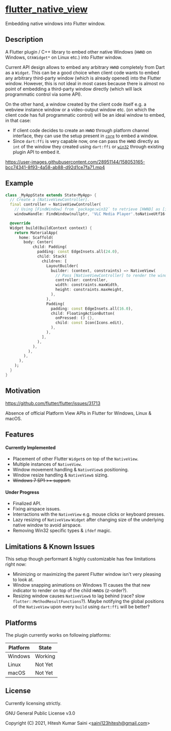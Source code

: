 # [flutter_native_view](https://github.com/alexmercerind/flutter_native_view)

Embedding native windows into Flutter window.

## Description

A Flutter plugin / C++ library to embed other native Windows (`HWND` on Windows, `GtkWidget*` on Linux etc.) into Flutter window.

Current API design allows to embed any arbitrary `HWND` completely from Dart as a `Widget`. This can be a good choice when client code wants to embed any arbitrary third-party window (which is already opened) into the Flutter window.
However, this is not ideal in most cases because there is almost no point of embedding a third-party window directly (which will lack programmatic control via some API).

On the other hand, a window created by the client code itself e.g. a webview instance window or a video-output window etc. (on which the client code has full programmatic control) will be an ideal window to embed, in that case:

- If client code decides to create an `HWND` through platform channel interface, they can use the setup present in [`core`](https://github.com/alexmercerind/flutter_native_view/tree/master/core) to embed a window.
- Since `dart:ffi` is very capable now, one can pass the `HWND` directly as `int` of the window they created using `dart:ffi` or [`win32`](https://github.com/timsneath/win32) through existing plugin API to embed it.

https://user-images.githubusercontent.com/28951144/158053165-bcc74341-8f93-4a58-ab88-d92d1ce7fa71.mp4

## Example

```dart
class _MyAppState extends State<MyApp> {
  // Create a [NativeViewController].
  final controller = NativeViewController(
    // Using [FindWindow] from `package:win32` to retrieve [HWND] as [int].
    windowHandle: FindWindow(nullptr, 'VLC Media Player'.toNativeUtf16()));

  @override
  Widget build(BuildContext context) {
    return MaterialApp(
      home: Scaffold(
        body: Center(
            child: Padding(
              padding: const EdgeInsets.all(24.0),
              child: Stack(
                children: [
                  LayoutBuilder(
                    builder: (context, constraints) => NativeView(
                      // Pass [NativeViewController] to render the window.
                      controller: controller,
                      width: constraints.maxWidth,
                      height: constraints.maxHeight,
                    ),
                  ),
                  Padding(
                    padding: const EdgeInsets.all(16.0),
                    child: FloatingActionButton(
                      onPressed: () {},
                      child: const Icon(Icons.edit),
                    ),
                  ),
                ],
              ),
            ),
          ),
        ),
      ),
    );
  }
}
```

## Motivation

https://github.com/flutter/flutter/issues/31713

Absence of official Platform View APIs in Flutter for Windows, Linux & macOS.

## Features

#### Currently Implemented

- Placement of other Flutter `Widget`s on top of the `NativeView`.
- Multiple instances of `NativeView`.
- Window movement handling & `NativeView`s positioning.
- Window resize handling & `NativeView`s sizing.
- ~~Windows 7 SP1 >= support.~~

#### Under Progress

- Finalized API.
- Fixing airspace issues.
- Interractions with the `NativeView` e.g. mouse clicks or keyboard presses.
- Lazy resizing of `NativeView` `Widget` after changing size of the underlying native window to avoid airspace.
- Removing Win32 specific types & `ifdef` magic.

## Limitations & Known Issues

This setup though performant & highly customizable has few limitations right now:

- Minimizing or maximizing the parent Flutter window isn't very pleasing to look at.
- Window snapping animations on Windows 11 causes the that new indicator to render on top of the child `HWND`s (z-order?).
- Resizing window causes `NativeView`s to lag behind (race? slow `flutter::MethodResultFunctions`?). Maybe notifying the global positions of the `NativeView` upon every `build` using `dart:ffi` will be better?

## Platforms

The plugin currently works on following platforms:

| Platform | State   |
| -------- | ------- |
| Windows  | Working |
| Linux    | Not Yet |
| macOS    | Not Yet |

## License

Currently licensing strictly.

GNU General Public License v3.0

Copyright (C) 2021, Hitesh Kumar Saini <<saini123hitesh@gmail.com>>
